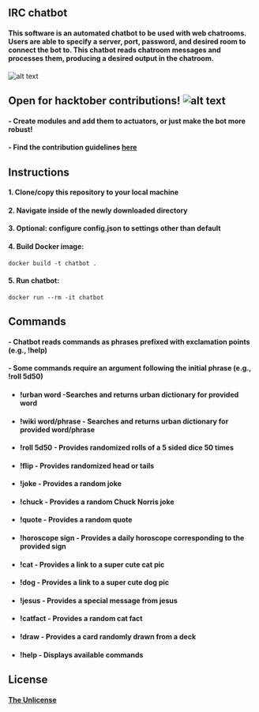 ## IRC chatbot

#### This software is an automated chatbot to be used with web chatrooms. Users are able to specify a server, port, password, and desired room to connect the bot to. This chatbot reads chatroom messages and processes them, producing a desired output in the chatroom.   

![alt text](https://i.imgur.com/dAwS00J.png)


## Open for hacktober contributions!       ![alt text](https://img.shields.io/github/contributors-anon/svimanet/chatbot)


#### - Create modules and add them to actuators, or just make the bot more robust!
#### - Find the contribution guidelines [here](docs/CONTRIBUTING.md)  
  

## Instructions

#### 1. Clone/copy this repository to your local machine

#### 2. Navigate inside of the newly downloaded directory

#### 3. Optional: configure config.json to settings other than default

#### 4. Build Docker image: 

```shell
docker build -t chatbot .
```
#### 5. Run chatbot:

```shell
docker run --rm -it chatbot
```

## Commands

#### - Chatbot reads commands as phrases prefixed with exclamation points (e.g., !help)
#### - Some commands require an argument following the initial phrase (e.g., !roll 5d50)
* #### **!urban word** -Searches and returns urban dictionary for provided word
* #### **!wiki word/phrase** - Searches and returns urban dictionary for provided word/phrase
* #### **!roll 5d50** - Provides randomized rolls of a 5 sided dice 50 times
* #### **!flip** - Provides randomized head or tails
* #### **!joke** - Provides a random joke
* #### **!chuck** - Provides a random Chuck Norris joke
* #### **!quote** - Provides a random quote
* #### **!horoscope sign** - Provides a daily horoscope corresponding to the provided sign
* #### **!cat** - Provides a link to a super cute cat pic
* #### **!dog** - Provides a link to a super cute dog pic
* #### **!jesus** - Provides a special message from jesus
* #### **!catfact** - Provides a random cat fact
* #### **!draw** - Provides a card randomly drawn from a deck
* #### **!help** - Displays available commands

## License
#### [The Unlicense](LICENSE)



